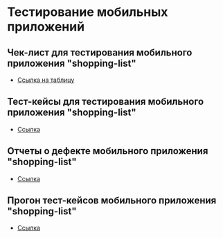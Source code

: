 # Тестирование мобильных приложений
## Чек-лист для тестирования мобильного приложения "shopping-list"
 - [Ссылка на таблицу](https://docs.google.com/spreadsheets/d/1GAdM9YgpBDbp_iaUVUjaCF858jp-C3Woh_Dv6PU6Zuc/edit?gid=1526645551#gid=1526645551)
## Тест-кейсы для тестирования мобильного приложения "shopping-list"
 - [Ссылка](https://github.com/nikitazhuravlevqa/mobile/blob/main/test-cases-mobile.pdf)
## Отчеты о дефекте мобильного приложения "shopping-list"
 - [Ссылка](https://docs.google.com/spreadsheets/d/1138AfZme3o4IiQaAb94VQg8V7YlFhonKK3gl-pnTH6Y/edit?gid=1426219084#gid=1426219084)
## Прогон тест-кейсов мобильного приложения "shopping-list"
 - [Ссылка](https://github.com/nikitazhuravlevqa/mobile/blob/main/Test-run-mobile.pdf)
